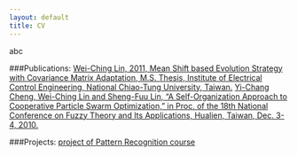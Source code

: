 ```yaml
---
layout: default
title: CV 
---
```


abc

###Publications:
[Wei-Ching Lin, 2011, Mean Shift based Evolution Strategy with Covariance Matrix Adaptation, M.S. Thesis, Institute of Electrical Control Engineering, National Chiao-Tung University, Taiwan.](https://drive.google.com/open?id=0B6biicZ6943DR3UxOVNUa3cyakk&authuser=0)
[Yi-Chang Cheng, Wei-Ching Lin and Sheng-Fuu Lin, “A Self-Organization Approach to Cooperative Particle Swarm Optimization,” in Proc. of the 18th National Conference on Fuzzy Theory and Its Applications, Hualien, Taiwan, Dec. 3-4, 2010.](https://drive.google.com/open?id=0B6biicZ6943DMkd4b1AxTklyUlk&authuser=0)

###Projects:
[project of Pattern Recognition course](https://drive.google.com/open?id=0B6biicZ6943DM1Zzc1RqdlA3bGs&authuser=0)
